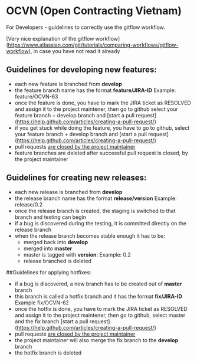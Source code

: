 # OCVN (Open Contracting Vietnam)

For Developers - guidelines to correctly use the gitflow workflow. 

[Very nice explanation of the gitflow workflow] (https://www.atlassian.com/git/tutorials/comparing-workflows/gitflow-workflow), in case you have not read it already

## Guidelines for developing new features:

- each new feature is branched from **develop**
- the feature branch name has the format **feature/JIRA-ID** Example: feature/OCVN-63
- once the feature is done, you have to mark the JIRA ticket as RESOLVED and assign it to the project maintener, then go to github select your feature branch + develop branch and [start a pull request] (https://help.github.com/articles/creating-a-pull-request/)
- if you get stuck while doing the feature, you have to go to github, select your feature branch + develop branch and [start a pull request] (https://help.github.com/articles/creating-a-pull-request/)
- pull requests [are closed by the project maintainer](https://www.atlassian.com/git/tutorials/making-a-pull-request/how-it-works)
- feature branches are deleted after successful pull request is closed, by the project maintainer


## Guidelines for creating new releases:

- each new release is branched from **develop**
- the release branch name has the format **release/version** Example: release/0.2
- once the release branch is created, the staging is switched to that branch and testing can begin
- if a bug is discovered during the testing, it is committed directly on the release branch
- when the release branch becomes stable enough it has to be:
  - merged back into **develop**
  - merged into **master**
  - master is tagged with **version**: Example: 0.2
  - release branched is deleted
  

##Guidelines for applying hotfixes:

- if a bug is discovered, a new branch has to be created out of **master** branch
- this branch is called a hotfix branch and it has the format **fix/JIRA-ID** Example fix/OCVN-62
- once the hotfix is done, you have to mark the JIRA ticket as RESOLVED and assign it to the project maintener, then go to github, select master and the fix branch [start a pull request] (https://help.github.com/articles/creating-a-pull-request/)
- pull requests [are closed by the project maintainer](https://www.atlassian.com/git/tutorials/making-a-pull-request/how-it-works)
- the project maintainer will also merge the fix branch to the **develop** branch
- the hotfix branch is deleted
  
